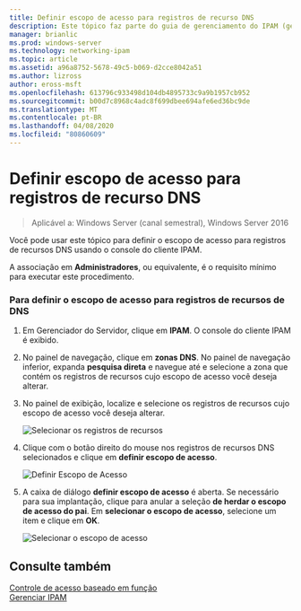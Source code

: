```yaml
---
title: Definir escopo de acesso para registros de recurso DNS
description: Este tópico faz parte do guia de gerenciamento do IPAM (gerenciamento de endereços IP) no Windows Server 2016.
manager: brianlic
ms.prod: windows-server
ms.technology: networking-ipam
ms.topic: article
ms.assetid: a96a8752-5678-49c5-b069-d2cce8042a51
ms.author: lizross
author: eross-msft
ms.openlocfilehash: 613796c933498d104db4895733c9a9b1957cb952
ms.sourcegitcommit: b00d7c8968c4adc8f699dbee694afe6ed36bc9de
ms.translationtype: MT
ms.contentlocale: pt-BR
ms.lasthandoff: 04/08/2020
ms.locfileid: "80860609"
---
```

# <a name="set-access-scope-for-dns-resource-records"></a>Definir escopo de acesso para registros de recurso DNS

>Aplicável a: Windows Server (canal semestral), Windows Server 2016

Você pode usar este tópico para definir o escopo de acesso para registros de recursos DNS usando o console do cliente IPAM.  
  
A associação em **Administradores**, ou equivalente, é o requisito mínimo para executar este procedimento.  
  
### <a name="to-set-access-scope-for-dns-resource-records"></a>Para definir o escopo de acesso para registros de recursos de DNS  
  
1.  Em Gerenciador do Servidor, clique em **IPAM**. O console do cliente IPAM é exibido.  
  
2.  No painel de navegação, clique em **zonas DNS**.  No painel de navegação inferior, expanda **pesquisa direta** e navegue até e selecione a zona que contém os registros de recursos cujo escopo de acesso você deseja alterar.  
  
3.  No painel de exibição, localize e selecione os registros de recursos cujo escopo de acesso você deseja alterar.  
  
    ![Selecionar os registros de recursos](../../media/Set-Access-Scope-for-DNS-Resource-Records/ipam_RestrictUserToRRControl_02.jpg)  
  
4.  Clique com o botão direito do mouse nos registros de recursos DNS selecionados e clique em **definir escopo de acesso**.  
  
    ![Definir Escopo de Acesso](../../media/Set-Access-Scope-for-DNS-Resource-Records/ipam_RestrictUserToRRControl_03.jpg)  
  
5.  A caixa de diálogo **definir escopo de acesso** é aberta. Se necessário para sua implantação, clique para anular a seleção **de herdar o escopo de acesso do pai**. Em **selecionar o escopo de acesso**, selecione um item e clique em **OK**.  
  
    ![Selecionar o escopo de acesso](../../media/Set-Access-Scope-for-DNS-Resource-Records/ipam_RestrictUserToRRControl_04.jpg)  
  
## <a name="see-also"></a>Consulte também  
[Controle de acesso baseado em função](Role-based-Access-Control.md)  
[Gerenciar IPAM](Manage-IPAM.md)  
  



